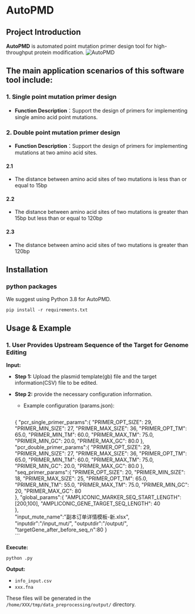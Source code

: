   
# AutoPMD
## Project Introduction  
**AutoPMD** is automated point mutation primer design tool for high-throughput protein modification.
![AutoPMD](https://github.com/editSeqDesign/AutoPMD/blob/main/AutoPMD/img/home.png)

## The main application scenarios of this software tool include:
### 1. Single point mutation primer design
- **Function Description**：Support the design of primers for implementing single amino acid point mutations.
### 2. Double point mutation primer design
- **Function Description**：Support the design of primers for implementing mutations at two amino acid sites.
#### 2.1
- The distance between amino acid sites of two mutations is less than or equal to 15bp
#### 2.2
- The distance between amino acid sites of two mutations is greater than 15bp but less than or equal to 120bp
#### 2.3
- The distance between amino acid sites of two mutations is greater than 120bp
## Installation

### python packages
We suggest using Python 3.8 for AutoPMD.

```shell
pip install -r requirements.txt

```


## Usage & Example

### 1. User Provides Upstream Sequence of the Target for Genome Editing

**Input:**

- **Step 1:** Upload the plasmid template(gb) file and the target information(CSV) file to be edited.

- **Step 2:** provide the necessary configuration information.
    - Example configuration (params.json):
      ```json
    {
      "pcr_single_primer_params":{
          "PRIMER_OPT_SIZE": 29,
          "PRIMER_MIN_SIZE": 27,
          "PRIMER_MAX_SIZE": 36,
          "PRIMER_OPT_TM": 65.0,
          "PRIMER_MIN_TM": 60.0,
          "PRIMER_MAX_TM": 75.0,
          "PRIMER_MIN_GC": 20.0,
          "PRIMER_MAX_GC": 80.0
          },
      "pcr_double_primer_params":{
          "PRIMER_OPT_SIZE": 29,  
          "PRIMER_MIN_SIZE": 27,
          "PRIMER_MAX_SIZE": 36,
          "PRIMER_OPT_TM": 65.0,
          "PRIMER_MIN_TM": 60.0,
          "PRIMER_MAX_TM": 75.0,
          "PRIMER_MIN_GC": 20.0,
          "PRIMER_MAX_GC": 80.0
      },
      "seq_primer_params":{
          "PRIMER_OPT_SIZE": 20,
          "PRIMER_MIN_SIZE": 18,
          "PRIMER_MAX_SIZE": 25,
          "PRIMER_OPT_TM": 65.0,
          "PRIMER_MIN_TM": 55.0,
          "PRIMER_MAX_TM": 75.0,
          "PRIMER_MIN_GC": 20,
          "PRIMER_MAX_GC": 80  
        },
      "global_params":{
          "AMPLICONIC_MARKER_SEQ_START_LENGTH": [200,100],
          "AMPLICONIC_GENE_TARGET_SEQ_LENGTH": 40    
      },   
      "input_mute_name":"副本订单详情模板-新.xlsx",   
      "inputdir":"/input_mut/",
      "outputdir":"/output/",
      "targetGene_after_before_seq_n":80
    }    
      ```

**Execute:**

```shell
python .py
```
**Output:**

- `info_input.csv` 
- `xxx.fna` 

These files will be generated in the `/home/XXX/tmp/data_preprocessing/output/` directory.

